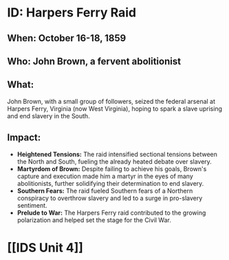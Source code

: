 # ID: Harpers Ferry Raid

## When: October 16-18, 1859

## Who: John Brown, a fervent abolitionist

## What: 
John Brown, with a small group of followers, seized the federal arsenal at Harpers Ferry, Virginia (now West Virginia), hoping to spark a slave uprising and end slavery in the South.

## Impact: 

* **Heightened Tensions:** The raid intensified sectional tensions between the North and South, fueling the already heated debate over slavery. 
* **Martyrdom of Brown:** Despite failing to achieve his goals, Brown's capture and execution made him a martyr in the eyes of many abolitionists, further solidifying their determination to end slavery.
* **Southern Fears:** The raid fueled Southern fears of a Northern conspiracy to overthrow slavery and led to a surge in pro-slavery sentiment.
* **Prelude to War:** The Harpers Ferry raid contributed to the growing polarization and helped set the stage for the Civil War. 

# [[IDS Unit 4]]